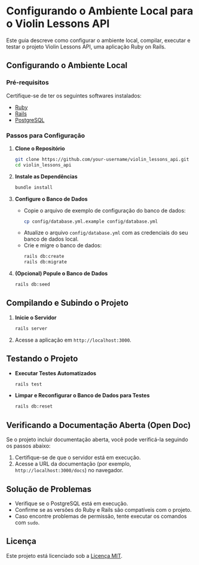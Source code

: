 # Configurando o Ambiente Local para o Violin Lessons API

Este guia descreve como configurar o ambiente local, compilar, executar e testar o projeto Violin Lessons API, uma aplicação Ruby on Rails.

## Configurando o Ambiente Local

### Pré-requisitos

Certifique-se de ter os seguintes softwares instalados:

- [Ruby](https://www.ruby-lang.org/)
- [Rails](https://rubyonrails.org/)
- [PostgreSQL](https://www.postgresql.org/)

### Passos para Configuração

1. **Clone o Repositório**

   ```bash
   git clone https://github.com/your-username/violin_lessons_api.git
   cd violin_lessons_api
   ```

2. **Instale as Dependências**

   ```bash
   bundle install
   ```

3. **Configure o Banco de Dados**

   - Copie o arquivo de exemplo de configuração do banco de dados:
     ```bash
     cp config/database.yml.example config/database.yml
     ```
   - Atualize o arquivo `config/database.yml` com as credenciais do seu banco de dados local.
   - Crie e migre o banco de dados:
     ```bash
     rails db:create
     rails db:migrate
     ```

4. **(Opcional) Popule o Banco de Dados**

   ```bash
   rails db:seed
   ```

## Compilando e Subindo o Projeto

1. **Inicie o Servidor**

   ```bash
   rails server
   ```

2. Acesse a aplicação em `http://localhost:3000`.

## Testando o Projeto

- **Executar Testes Automatizados**

  ```bash
  rails test
  ```

- **Limpar e Reconfigurar o Banco de Dados para Testes**

  ```bash
  rails db:reset
  ```

## Verificando a Documentação Aberta (Open Doc)

Se o projeto incluir documentação aberta, você pode verificá-la seguindo os passos abaixo:

1. Certifique-se de que o servidor está em execução.
2. Acesse a URL da documentação (por exemplo, `http://localhost:3000/docs`) no navegador.

## Solução de Problemas

- Verifique se o PostgreSQL está em execução.
- Confirme se as versões do Ruby e Rails são compatíveis com o projeto.
- Caso encontre problemas de permissão, tente executar os comandos com `sudo`.

## Licença

Este projeto está licenciado sob a [Licença MIT](LICENSE).
